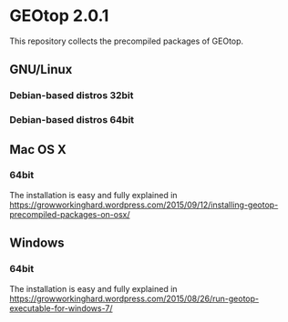 # GEOtop 2.0.1

This repository collects the precompiled packages of GEOtop.

## GNU/Linux

### Debian-based distros 32bit

### Debian-based distros 64bit

## Mac OS X

### 64bit

The installation is easy and fully explained in https://growworkinghard.wordpress.com/2015/09/12/installing-geotop-precompiled-packages-on-osx/

## Windows

### 64bit

The installation is easy and fully explained in https://growworkinghard.wordpress.com/2015/08/26/run-geotop-executable-for-windows-7/